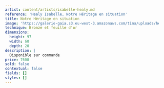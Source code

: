 ```yaml
---
artist: content/artists/isabelle-healy.md
reference: 'Healy Isabelle, Notre Héritage en situation'
title: Notre Héritage en situation
image: 'https://galerie-gaia.s3.eu-west-3.amazonaws.com/tina/uploads/healy-isabelle/notre-heritage.jpg'
technique: Bronze et feuille d'or
dimensions:
  height: 97
  width: 60
  depth: 20
description: |
  Disponible sur commande
price: 7600
sold: false
contextual: false
fields: []
styles: []
---
```


